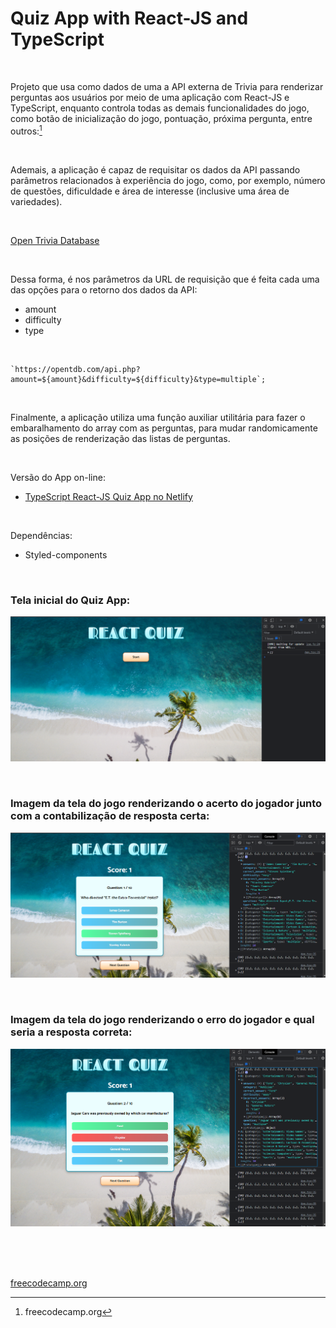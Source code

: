 # Quiz App with  React-JS and TypeScript


<br />

Projeto que usa como dados de uma a API externa de Trivia para renderizar perguntas aos usuários por meio de uma aplicação com React-JS e TypeScript, enquanto controla todas as demais funcionalidades do jogo, como botão de inicialização do jogo, pontuação, próxima pergunta, entre outros:[^1]


<br />

Ademais, a aplicação é capaz de requisitar os dados da API passando parâmetros relacionados à experiência do jogo, como, por exemplo, número de questões, dificuldade e área de interesse (inclusive uma área de variedades).

<br />

[Open Trivia Database](https://opentdb.com/)

<br />

Dessa forma, é nos parâmetros da URL de requisição que é feita cada uma das opções para o retorno dos dados da API:

- amount
- difficulty
- type

<br />

```
`https://opentdb.com/api.php?amount=${amount}&difficulty=${difficulty}&type=multiple`;
```


<br />

Finalmente, a aplicação utiliza uma função auxiliar utilitária para fazer o embaralhamento do array com as perguntas, para mudar randomicamente as posições de renderização das listas de perguntas.

<br />

Versão do App on-line:

- [TypeScript React-JS Quiz App no Netlify](https://typescript-reactjs-quiz-app.netlify.app/)

<br />

Dependências:

- Styled-components


<br />


### Tela inicial do Quiz App:

![Imagem da Tela inicial do Quiz App](/public/images/typescript-reactjs-quiz-app-01.png)


<br />


### Imagem da tela do jogo renderizando o acerto do jogador junto com a contabilização de resposta certa:

![Imagem da tela com a contabilização de resposta certa](/public/images/typescript-reactjs-quiz-app-02.png)



<br />


### Imagem da tela do jogo renderizando o erro do jogador e qual seria a resposta correta:

![Imagem da tela do jogo renderizando o erro do jogador e qual seria a resposta correta](/public/images/typescript-reactjs-quiz-app-03.png)




<br />

<br />
<br />

[freecodecamp.org](https://www.freecodecamp.org/)

[^1]:freecodecamp.org 
